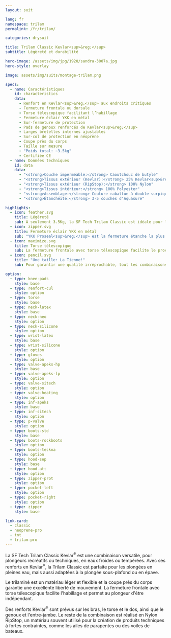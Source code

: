 ```yaml
---
layout: suit

lang: fr
namespace: trilam
permalink: /fr/trilam/

categories: drysuit

title: Trilam Classic Kevlar<sup>&reg;</sup>
subtitle: Légèreté et durabilité

hero-image: /assets/img/jpg/1920/sandra-3007a.jpg
hero-style: overlay

image: assets/img/suits/montage-trilam.png

specs:
  - name: Caractéristiques
    id: characteristics
    data:
      - Renfort en Kevlar<sup>&reg;</sup> aux endroits critiques
      - Fermeture frontale ou dorsale
      - Torse télescopique facilitant l’habillage
      - Fermeture éclair YKK en métal
      - Sur-fermeture de protection
      - Pads de genoux renforcés de Kevlar<sup>&reg;</sup>
      - Larges bretelles internes ajustables
      - Sur-col de protection en néoprène
      - Coupe près du corps
      - Taille sur mesure
      - "Poids total: ~3.5kg"
      - Certifiée CE
  - name: Données techniques
    id: data
    data:
      - "<strong>Couche imperméable:</strong> Caoutchouc de butyle"
      - "<strong>Tissus extérieur (Kevlar):</strong> 25% Kevlar<sup>&reg;</sup> / 75% Nylon"
      - "<strong>Tissus extérieur (RipStop):</strong> 100% Nylon"
      - "<strong>Tissus intérieur:</strong> 100% Polyester"
      - "<strong>Assemblage:</strong> Couture rabattue à double surpiqure"
      - "<strong>Étanchéité:</strong> 3-5 couches d'Aquasure"

highlights:
  - icon: feather.svg
    title: Légèreté
    sub: A seulement 3.5Kg, la SF Tech Trilam Classic est idéale pour les vacances
  - icon: zipper.svg
    title: Fermeture éclair YKK en métal
    sub: "YKK Proseal<sup>&reg;</sup> est la fermeture étanche la plus résistante du marché"
  - icon: maximize.svg
    title: Torse télescopique
    sub: La fermeture frontale avec torse télescopique facilite le processus d'habillage 
  - icon: pencil.svg
    title: "Une taille: La Tienne!"
    sub: Pour garantir une qualité irréprochable, tout les combinaisons SF Tech sont faites sur mesures, avec ton choix d'options et de couleurs.

option:
  - type: knee-pads
    style: base
  - type: renfort-cul
    style: option
  - type: torse
    style: base
  - type: neck-latex
    style: base
  - type: neck-neo
    style: option
  - type: neck-silicone
    style: option
  - type: wrist-latex
    style: base
  - type: wrist-silicone
    style: option
  - type: gloves
    style: option
  - type: valve-apeks-hp
    style: base
  - type: valve-apeks-lp
    style: option
  - type: valve-sitech
    style: option
  - type: valve-heating
    style: option
  - type: inf-apeks
    style: base
  - type: inf-sitech
    style: option
  - type: p-valve
    style: option
  - type: boots-std
    style: base
  - type: boots-rockboots
    style: option
  - type: boots-teckna
    style: option
  - type: hood-sep
    style: base
  - type: hood-att
    style: option
  - type: zipper-prot
    style: option
  - type: pocket-left
    style: option
  - type: pocket-right
    style: option
  - type: zipper
    style: base

link-card:
  - classic
  - neoprene-pro
  - tnt
  - trilam-pro
---
```

La SF Tech Trilam Classic Kevlar<sup>&reg;</sup> est une combinaison versatile, pour plongeurs recréatifs ou techniques, en eaux froides ou tempérées. Avec ses renforts en Kevlar<sup>&reg;</sup>, la Trilam Classic est parfaite pour les plongées en pleines eau, mais aussi adaptées à la plongée sous-plafond ou en épave.

Le trilaminé est un matériau léger et flexible et la coupe près du corps garantie une excellente liberté de mouvement. La fermeture frontale avec torse télescopique facilite l'habillage et permet au plongeur d'être indépendant.

Des renforts Kevlar<sup>&reg;</sup> sont prévus sur les bras, le torse et le dos, ainsi que le genoux et l'entre-jambe. Le reste de la combinaison est réalisé en Nylon RipStop, un matériau souvent utilisé pour la création de produits techniques à fortes contraintes, comme les ailes de parapentes ou des voiles de bateaux.